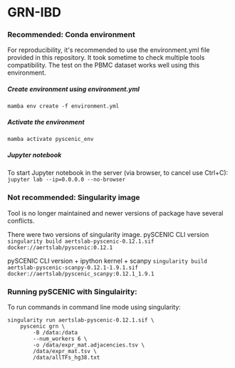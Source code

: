 # GRN-IBD

### Recommended: Conda environment 
For reproducibility, it's recommended to use the environment.yml file provided in this repository. It took sometime to check multiple tools compatibility. The test on the PBMC dataset works well using this environment.

##### Create environment using environment.yml
`mamba env create -f environment.yml`

##### Activate the environment
`mamba activate pyscenic_env`

##### Jupyter notebook
To start Jupyter notebook in the server (via browser, to cancel use Ctrl+C):
`jupyter lab --ip=0.0.0.0 --no-browser`








### Not recommended: Singularity image
Tool is no longer maintained and newer versions of package have several conflicts.

There were two versions of singularity image.
pySCENIC CLI version
`singularity build aertslab-pyscenic-0.12.1.sif docker://aertslab/pyscenic:0.12.1`

pySCENIC CLI version + ipython kernel + scanpy
`singularity build aertslab-pyscenic-scanpy-0.12.1-1.9.1.sif docker://aertslab/pyscenic_scanpy:0.12.1_1.9.1`


### Running pySCENIC with  Singulairity:
To run commands in command line mode using singularity:
```
singularity run aertslab-pyscenic-0.12.1.sif \
    pyscenic grn \
        -B /data:/data
        --num_workers 6 \
        -o /data/expr_mat.adjacencies.tsv \
        /data/expr_mat.tsv \
        /data/allTFs_hg38.txt
```
